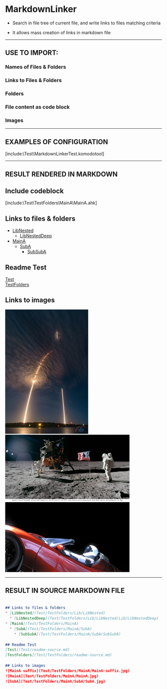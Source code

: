 # MarkdownLinker  

* Search in file tree of current file, and write links to files matching criteria  

* It allows mass creation of links in markdown file  

------------------------------------------------------------------------------------  

## USE TO IMPORT:  

### Names of Files & Folders  
### Links to Files & Folders  
### Folders  
### File content as code block  
### Images  

------------------------------------------------------------------------------------  

## EXAMPLES OF CONFIGURATION  
[include:\Test\MarkdownLinkerTest.komodotool]  

------------------------------------------------------------------------------------  


## RESULT RENDERED IN MARKDOWN  

## Include codeblock  
[include:\Test\TestFolders\MainA\MainA.ahk]  


## Links to files & folders  

* [LibNested](Test/TestFolders/Lib/LibNested)  
  * [LibNestedDeep](Test/TestFolders/Lib/LibNested/Lib/LibNestedDeep)  
* [MainA](Test/TestFolders/MainA)  
  * [SubA](Test/TestFolders/MainA/SubA)  
    * [SubSubA](Test/TestFolders/MainA/SubA/SubSubA)  

## Readme Test  
[Test](Test/readme-source.md)  
[TestFolders](Test/TestFolders/readme-source.md)  


## Links to images  
![MainA suffix](Test/TestFolders/MainA/MainA-suffix.jpg)  
![MainA](Test/TestFolders/MainA/MainA.jpg)  
![SubA](Test/TestFolders/MainA/SubA/SubA.jpg)  

------------------------------------------------------------------------------------  


## RESULT IN SOURCE MARKDOWN FILE  

``` markdown  

## Links to files & folders  
* [LibNested](Test/TestFolders/Lib/LibNested)  
  * [LibNestedDeep](Test/TestFolders/Lib/LibNested/Lib/LibNestedDeep)  
* [MainA](Test/TestFolders/MainA)  
  * [SubA](Test/TestFolders/MainA/SubA)  
    * [SubSubA](Test/TestFolders/MainA/SubA/SubSubA)  

## Readme Test  
[Test](Test/readme-source.md)  
[TestFolders](Test/TestFolders/readme-source.md)  

## Links to images  
![MainA suffix](Test/TestFolders/MainA/MainA-suffix.jpg)  
![MainA](Test/TestFolders/MainA/MainA.jpg)  
![SubA](Test/TestFolders/MainA/SubA/SubA.jpg)  

```  
  